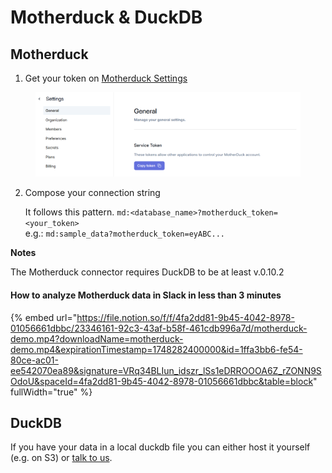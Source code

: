 # Motherduck & DuckDB

## Motherduck

1. Get your token on [Motherduck Settings](https://app.motherduck.com/settings)

<figure><img src="../../.gitbook/assets/grafik (34).png" alt=""><figcaption></figcaption></figure>



2.  Compose your connection string

    It follows this pattern. `md:<database_name>?motherduck_token=<your_token>`\
    e.g.: `md:sample_data?motherduck_token=eyABC...`



**Notes**

The Motherduck connector requires DuckDB to be at least v.0.10.2



#### How to analyze Motherduck data in Slack in less than 3 minutes

{% embed url="https://file.notion.so/f/f/4fa2dd81-9b45-4042-8978-01056661dbbc/23346161-92c3-43af-b58f-461cdb996a7d/motherduck-demo.mp4?downloadName=motherduck-demo.mp4&expirationTimestamp=1748282400000&id=1ffa3bb6-fe54-80ce-ac01-ee542070ea89&signature=VRq34BLIun_idszr_lSs1eDRROOOA6Z_rZONN9SOdoU&spaceId=4fa2dd81-9b45-4042-8978-01056661dbbc&table=block" fullWidth="true" %}

## DuckDB

If you have your data in a local duckdb file you can either host it yourself (e.g. on S3) or [talk to us](../support.md).
